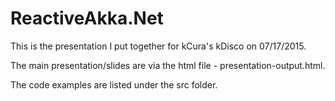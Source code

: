 # ReactiveAkka.Net

This is the presentation I put together for kCura's kDisco on 07/17/2015. 

The main presentation/slides are via the html file - presentation-output.html.

The code examples are listed under the src folder.
